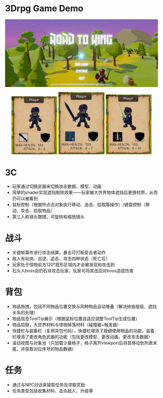 # 3Drpg Game Demo

![Untitled](./IMG4MD/home.PNG)
<div align=center>
	<img src="./IMG4MD/C1.png" width="30%" />
	<img src="./IMG4MD/C2.png" width="30%" />
    <img src="./IMG4MD/C3.png" width="30%" />
</div>

# 3C

- 玩家通过切换武器来切换攻击数据、模型、动画
- 简单的shader实现遮挡剔除效果——玩家被大世界物体遮挡后更换材质，从而仍可以被看到
- 鼠标控制（根据所点击对象执行移动、追击、拾取等操作）/键盘控制（移动、攻击、拾取物品）
- 第三人称镜头跟随，可旋转和缩放镜头

# 战斗

- 关键帧事件进行攻击结算，暴击可打断受击者动作
- 敌人有站岗、巡逻、追击、攻击四种状态（死亡后）
- 玩家处于怪物前方120°扇形区域内才会被发现和攻击到
- 石头人boss会扔石块攻击玩家，玩家可将其击回对boss造成伤害

# 背包

- 物品拖拽，包括不同物品位置交换与同种物品自动堆叠（解决排放层级、遮挡关系的处理）
- 物品信息ToolTip展示（根据鼠标位置自适应调整ToolTip生成位置）
- 物品拾取，大世界材料与怪物掉落材料（碰撞器+触发器）
- 快捷栏与装备栏（复用背包代码），快捷栏增添了按键使用物品的功能，装备栏增添了更改角色武器的功能（包括更改模型、更改动画、更改攻击数据）
- 滚动视图与对象池（只加载少量格子，格子离开viewport后将其移动到列表末尾，并获取对应序号的物品数据）

# 任务

- 通过与NPC对话来接取任务及领取奖励
- 任务类型包括收集材料、击杀敌人、升级等